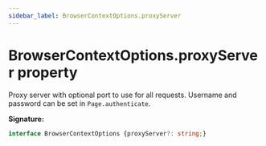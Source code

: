 ```yaml
---
sidebar_label: BrowserContextOptions.proxyServer
---
```

# BrowserContextOptions.proxyServer property

Proxy server with optional port to use for all requests. Username and password can be set in `Page.authenticate`.

**Signature:**

```typescript
interface BrowserContextOptions {proxyServer?: string;}
```
